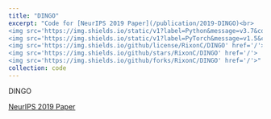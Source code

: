 ```yaml
---
title: "DINGO"
excerpt: "Code for [NeurIPS 2019 Paper](/publication/2019-DINGO)<br>
<img src='https://img.shields.io/static/v1?label=Python&message=v3.7&color=blueviolet&style=flat&logo=python&logoColor=white' href='/'>
<img src='https://img.shields.io/static/v1?label=PyTorch&message=v1.5&color=orange&style=flat&logo=pytorch&logoColor=white' href='/'>
<img src='https://img.shields.io/github/license/RixonC/DINGO' href='/'>
<img src='https://img.shields.io/github/stars/RixonC/DINGO' href='/'>
<img src='https://img.shields.io/github/forks/RixonC/DINGO' href='/'>"
collection: code
---
```

DINGO

<a href="/publication/2019-DINGO">NeurIPS 2019 Paper</a>

